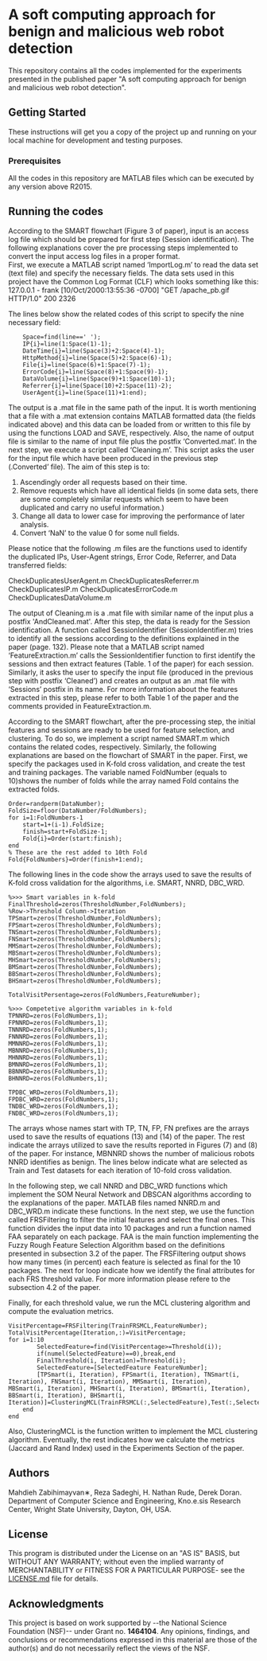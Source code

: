 # A soft computing approach for benign and malicious web robot detection

This repository contains all the codes implemented for the experiments presented in the published paper "A soft computing approach for benign and malicious web robot detection".

## Getting Started

These instructions will get you a copy of the project up and running on your local machine for development and testing purposes.

### Prerequisites

All the codes in this repository are MATLAB files which can be executed by any version above R2015.

## Running the codes

According to the SMART flowchart (Figure 3 of paper), input is an access log file which should be prepared for first step (Session identification). The following explanations cover the pre processing steps implemented to convert the input access log files in a proper format.  
First, we execute a MATLAB script named ‘ImportLog.m’ to  read the data set (text file) and specify the necessary fields. The data sets used in this project have the Common Log Format (CLF) which looks something like this:
127.0.0.1 - frank [10/Oct/2000:13:55:36 -0700] "GET /apache_pb.gif HTTP/1.0" 200 2326

The lines below show the related codes of this script to specify the nine necessary field:
```
    Space=find(line==' ');
    IP{i}=line(1:Space(1)-1);
    DateTime{i}=line(Space(3)+2:Space(4)-1);
    HttpMethod{i}=line(Space(5)+2:Space(6)-1);
    File{i}=line(Space(6)+1:Space(7)-1);
    ErrorCode{i}=line(Space(8)+1:Space(9)-1);
    DataVolume{i}=line(Space(9)+1:Space(10)-1);
    Referrer{i}=line(Space(10)+2:Space(11)-2);
    UserAgent{i}=line(Space(11)+1:end);
```
The output is a .mat file in the same path of the input. It is worth mentioning that a file with a .mat extension contains MATLAB formatted data (the fields indicated above) and this data can be loaded from or written to this file by using the functions LOAD and SAVE, respectively. Also, the name of output file is similar to the name of input file plus the postfix ‘Converted.mat‘. 
In the next step, we execute a script called ‘Cleaning.m’. This script asks the user for the input file which have been produced in the previous step (.Converted’ file). The aim of this step is to:
 
1. Ascendingly order all requests based on their time.
2. Remove requests which have all identical fields (in some data sets, there are some completely similar requests which seem to have been duplicated and carry no useful information.)
3. Change all data to lower case for improving the performance of
later analysis.
4. Convert ‘NaN’ to the value 0 for some null fields.

Please notice that the following .m files are the functions used to identify the duplicated IPs, User-Agent strings, Error Code, Referrer, and Data transferred fields:

CheckDuplicatesUserAgent.m
CheckDuplicatesReferrer.m
CheckDuplicatesIP.m
CheckDuplicatesErrorCode.m
CheckDuplicatesDataVolume.m

The output of Cleaning.m is a .mat file with similar name of the input plus a postfix 'AndCleaned.mat'.
After this step, the data is ready for the Session identification. A function called SessionIdentifier (SessionIdentifier.m) tries to identify all the sessions according to the definitions explained in the paper (page. 132). Please note that a MATLAB script named ‘FeatureExtraction.m’ calls the SessionIdentifier function to first identify the sessions and then extract features (Table. 1 of the paper) for each session. Similarly, it asks the user to specify the input file (produced in the previous step with postfix ‘Cleaned’) and creates an output as an .mat file with ‘Sessions’ postfix in its name. For more information about the features extracted in this step, please refer to both Table 1 of the paper and the comments provided in FeatureExtraction.m. 

According to the SMART flowchart, after the pre-processing step, the initial features and sessions are ready to be used for feature selection, and clustering. To do so, we implement a script named SMART.m which contains the related codes, respectively. Similarly, the following explanations are based on the flowchart of SMART in the paper. 
First, we specify the packages used in K-fold cross validation, and create the test and training packages. The variable named FoldNumber (equals to 10)shows the number of folds while the array named Fold contains the extracted folds. 
```
Order=randperm(DataNumber);
FoldSize=floor(DataNumber/FoldNumbers);
for i=1:FoldNumbers-1
    start=1+(i-1).FoldSize;
    finish=start+FoldSize-1;
    Fold{i}=Order(start:finish);
end
% These are the rest added to 10th Fold
Fold{FoldNumbers}=Order(finish+1:end);
```
The following lines in the code show the arrays used to save the results of K-fold cross validation for the algorithms, i.e. SMART, NNRD, DBC_WRD.
```
%>>> Smart variables in k-fold
FinalThreshold=zeros(ThresholdNumber,FoldNumbers);
%Row->Threshold Column->Iteration
TPSmart=zeros(ThresholdNumber,FoldNumbers);
FPSmart=zeros(ThresholdNumber,FoldNumbers);
TNSmart=zeros(ThresholdNumber,FoldNumbers);
FNSmart=zeros(ThresholdNumber,FoldNumbers);
MMSmart=zeros(ThresholdNumber,FoldNumbers);
MBSmart=zeros(ThresholdNumber,FoldNumbers);
MHSmart=zeros(ThresholdNumber,FoldNumbers);
BMSmart=zeros(ThresholdNumber,FoldNumbers);
BBSmart=zeros(ThresholdNumber,FoldNumbers);
BHSmart=zeros(ThresholdNumber,FoldNumbers);
 
TotalVisitPersentage=zeros(FoldNumbers,FeatureNumber);
 
%>>> Competetive algorithm variables in k-fold
TPNNRD=zeros(FoldNumbers,1);
FPNNRD=zeros(FoldNumbers,1);
TNNNRD=zeros(FoldNumbers,1);
FNNNRD=zeros(FoldNumbers,1);
MMNNRD=zeros(FoldNumbers,1);
MBNNRD=zeros(FoldNumbers,1);
MHNNRD=zeros(FoldNumbers,1);
BMNNRD=zeros(FoldNumbers,1);
BBNNRD=zeros(FoldNumbers,1);
BHNNRD=zeros(FoldNumbers,1);
 
TPDBC_WRD=zeros(FoldNumbers,1);
FPDBC_WRD=zeros(FoldNumbers,1);
TNDBC_WRD=zeros(FoldNumbers,1);
FNDBC_WRD=zeros(FoldNumbers,1);
```

The arrays whose names start with TP, TN, FP, FN prefixes are the arrays used to save the results of equations (13) and (14) of the paper. The rest indicate the arrays utilized to save the results reported in Figures (7) and (8) of the paper. For instance, MBNNRD shows the number of malicious robots NNRD identifies as benign. The lines below indicate what are selected as Train and Test datasets for each iteration of 10-fold cross validation. 

In the following step, we call NNRD and DBC_WRD functions which implement the SOM Neural Network and DBSCAN algorithms according to the explanations of the paper. MATLAB files named NNRD.m and DBC_WRD.m indicate these functions.
In the next step, we use the function called FRSFiltering to filter the initial features and select the final ones. This function divides the input data into 10 packages and run a function named FAA separately on each package. FAA is the main function implementing the Fuzzy Rough Feature Selection Algorithm based on the definitions presented in subsection 3.2 of the paper. The FRSFiltering output shows how many times (in percent) each feature is selected as final for the 10 packages. The next for loop indicate how we identify the final attributes for each FRS threshold value. For more information please refere to the subsection 4.2 of the paper. 

Finally, for each threshold value, we run the MCL clustering algorithm and compute the evaluation metrics.  
```
VisitPercentage=FRSFiltering(TrainFRSMCL,FeatureNumber);
TotalVisitPercentage(Iteration,:)=VisitPercentage;
for i=1:10
        SelectedFeature=find(VisitPercentage>=Threshold(i));
        if(numel(SelectedFeature)==0),break,end  
        FinalThreshold(i, Iteration)=Threshold(i);
        SelectedFeature=[SelectedFeature FeatureNumber];
        [TPSmart(i, Iteration), FPSmart(i, Iteration), TNSmart(i, Iteration), FNSmart(i, Iteration), MMSmart(i, Iteration),       MBSmart(i, Iteration), MHSmart(i, Iteration), BMSmart(i, Iteration), BBSmart(i, Iteration), BHSmart(i, Iteration)]=ClusteringMCL(TrainFRSMCL(:,SelectedFeature),Test(:,SelectedFeature));    
    end
end
```

Also, ClusteringMCL is the function written to implement the MCL clustering algorithm. 
Eventually, the rest indicates how we calculate the metrics (Jaccard and Rand Index) used in the Experiments Section of the paper.  


## Authors

Mahdieh Zabihimayvan∗, Reza Sadeghi, H. Nathan Rude, Derek Doran.
Department of Computer Science and Engineering, Kno.e.sis Research Center, Wright State University, Dayton, OH, USA.

## License

This program is distributed under the License on an "AS IS" BASIS, but WITHOUT ANY WARRANTY; without even the implied warranty of MERCHANTABILITY or FITNESS FOR A PARTICULAR PURPOSE- see the [LICENSE.md](LICENSE.md) file for details.

## Acknowledgments

This project is based on work supported by --the National Science Foundation (NSF)-- under Grant no. **1464104**. Any opinions, findings, and conclusions or recommendations expressed in this material are those of the author(s) and do not necessarily reflect the views of the NSF.
